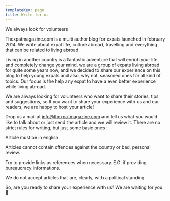 ```yaml
---
templateKey: page
title: Write for us
---
```


We always look for volunteers

Thexpatmagazine.com is a multi author blog for expats launched in february 2014. We write about expat life, culture abroad, travelling and everything that can be related to living abroad.

Living in another country is a fantastic adventure that will enrich your life and completely change your mind, we are a group of expats living abroad for quite some years now, and we decided to share our experience on this blog to help young expats and also, why not, seasoned ones for all kind of topics. Our focus is the help any expat to have a even better experience while living abroad.

We are always looking for volunteers who want to share their stories, tips and suggestions, so If you want to share your experience with us and our readers, we are happy to host your article!

Drop us a mail at info@thexpatmagazine.com and tell us what you would like to talk about or just send the article and we will review it. There are no strict rules for writing, but just some basic ones :

Article must be in english

Articles cannot contain offences against the country or bad, personal review.

Try to provide links as references when necessary. E.G. if providing bureaucracy informations.

We do not accept articles that are, clearly, with a political standing.

So, are you ready to share your experience with us? We are waiting for you 🙂
